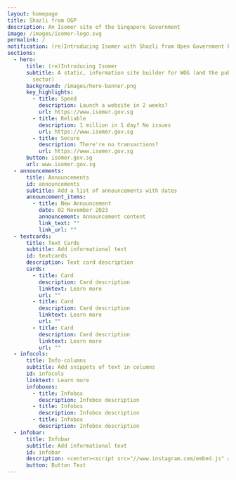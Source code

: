 ```yaml
---
layout: homepage
title: Shazli from OGP
description: An Isomer site of the Singapore Government
image: /images/isomer-logo.svg
permalink: /
notification: (re)Introducing Isomer with Shazli from Open Government Products
sections:
  - hero:
      title: (re)Introducing Isomer
      subtitle: A static, information site builder for WOG (and the public healthcare
        sector)
      background: /images/hero-banner.png
      key_highlights:
        - title: Speed
          description: Launch a website in 2 weeks?
          url: https://www.isomer.gov.sg
        - title: Reliable
          description: 1 million in 1 day? No issues
          url: https://www.isomer.gov.sg
        - title: Secure
          description: There're no transactions?
          url: https://www.isomer.gov.sg
      button: isomer.gov.sg
      url: www.isomer.gov.sg
  - announcements:
      title: Announcements
      id: announcements
      subtitle: Add a list of announcements with dates
      announcement_items:
        - title: New Announcement
          date: 02 November 2023
          announcement: Announcement content
          link_text: ""
          link_url: ""
  - textcards:
      title: Text Cards
      subtitle: Add informational text
      id: textcards
      description: Text card description
      cards:
        - title: Card
          description: Card description
          linktext: Learn more
          url: ""
        - title: Card
          description: Card description
          linktext: Learn more
          url: ""
        - title: Card
          description: Card description
          linktext: Learn more
          url: ""
  - infocols:
      title: Info-columns
      subtitle: Add snippets of text in columns
      id: infocols
      linktext: Learn more
      infoboxes:
        - title: Infobox
          description: Infobox description
        - title: Infobox
          description: Infobox description
        - title: Infobox
          description: Infobox description
  - infobar:
      title: Infobar
      subtitle: Add informational text
      id: infobar
      description: <center><script src="//www.instagram.com/embed.js" async=""></script><blockquote data-instgrm-version="14" data-instgrm-permalink="https://www.instagram.com/elis.moe/" class="instagram-media" style="width:99.375%; width:-webkit-calc (100% - 2px); width:calc (100% - 2px)"></blockquote></center><font color="ffffff"></font>
      button: Button Text
---
```

